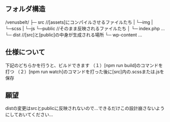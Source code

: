## フォルダ構造
/venusbelt/
├─ src //[assets]にコンパイルさせるファイルたち
|  └─img
|  └─scss
|  └─js
└─public //そのまま反映されるファイルたち
│  └─ index.php ...
└─ dist //[src]と[public]の中身が生成される場所
   └─ wp-content ...

## 仕様について
下記のどちらかを行うと、ビルドできます
（１）[npm run build]のコマンドを打つ
（２）[npm run watch]のコマンドを打った後に[src]内の.scssまたは.jsを保存

## 願望
distの変更はsrcとpublicに反映されないので…できるだけこの設計崩さないようにしておいてください…